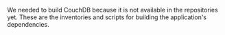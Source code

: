 We needed to build CouchDB because it is not available in the repositories yet. These
are the inventories and scripts for building the application's dependencies.
